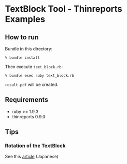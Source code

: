 # TextBlock Tool - Thinreports Examples

## How to run

Bundle in this directory:

    % bundle install

Then execute `text_block.rb`:

    % bundle exec ruby text_block.rb

`result.pdf` will be created.

## Requirements

* ruby >= 1.9.3
* thinreports 0.9.0

## Tips

### Rotation of the TextBlock

See this [article](http://qiita.com/hidakatsuya/items/27c98d69e29d20056a69) (Japanese)
